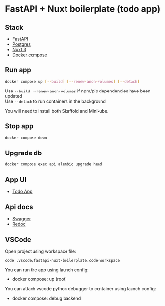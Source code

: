 # FastAPI + Nuxt boilerplate (todo app)

## Stack

- [FastAPI](https://fastapi.tiangolo.com/)
- [Postgres](https://www.postgresql.org/)
- [Nuxt 3](https://nuxt.com/)
- [Docker compose](https://docs.docker.com/compose/)

## Run app

```bash
docker compose up [--build] [--renew-anon-volumes] [--detach]
```

Use `--build --renew-anon-volumes` if npm/pip dependencies have been updated  
Use `--detach` to run containers in the background

You will need to install both Skaffold and Minikube.

## Stop app

```bash
docker compose down
```

## Upgrade db

```bash
docker compose exec api alembic upgrade head
```

## App UI

- [Todo App](http://localhost:3000)

## Api docs

- [Swagger](http://localhost:8000/docs)
- [Redoc](http://localhost:8000/redoc)

## VSCode

Open project using workspace file:

```bash
code .vscode/fastapi-nuxt-boilerplate.code-workspace
```

You can run the app using launch config:

- docker compose: up (root)

You can attach vscode python debugger to container using launch config:

- docker compose: debug backend
